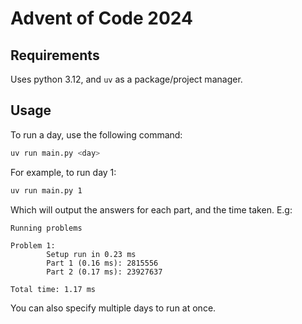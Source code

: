 # Advent of Code 2024

## Requirements

Uses python 3.12, and `uv` as a package/project manager.

## Usage

To run a day, use the following command:

```bash
uv run main.py <day>
```

For example, to run day 1:

```bash
uv run main.py 1
```

Which will output the answers for each part, and the time taken. E.g:

```
Running problems

Problem 1:
        Setup run in 0.23 ms
        Part 1 (0.16 ms): 2815556
        Part 2 (0.17 ms): 23927637

Total time: 1.17 ms
```

You can also specify multiple days to run at once.
